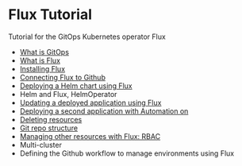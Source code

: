 # Flux Tutorial

Tutorial for the GitOps Kubernetes operator Flux

* [What is GitOps](intro.md)
* [What is Flux](flux.md)
* [Installing Flux](installing.md)
* [Connecting Flux to Github](installing.md)
* [Deploying a Helm chart using Flux](deploy-grafana.md)
* Helm and Flux, HelmOperator
* [Updating a deployed application using Flux](deploy-grafana.md)
* [Deploying a second application with Automation on](automation.md)
* [Deleting resources](deleting.md)
* [Git repo structure](git-structure.md)
* [Managing other resources with Flux: RBAC](rbac.md )
* Multi-cluster
* Defining the Github workflow to manage environments using Flux